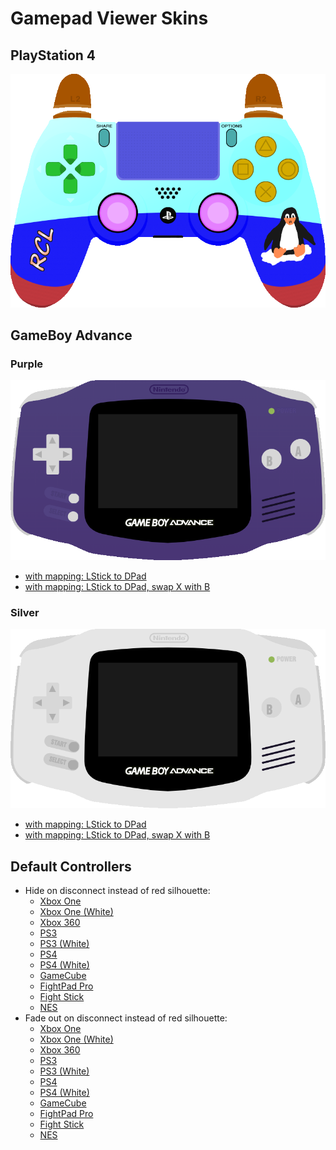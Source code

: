 # Gamepad Viewer Skins


## PlayStation 4

[![A screenshot showing a preview of the penguin skin](https://raw.githubusercontent.com/Istador/gamepadviewer-skins/public/playstation/ds4/penguin/preview.png "Penguin Skin")](https://gamepadviewer.com/?p=1&css=https://istador.github.io/gamepadviewer-skins/playstation/ds4/penguin/style.css)


## GameBoy Advance

### Purple

[![A screenshot showing a preview of the purple GBA skin](https://raw.githubusercontent.com/Istador/gamepadviewer-skins/public/gameboy/advance/preview-purple.png "Purple GBA")](https://gamepadviewer.com/?p=1&css=https://istador.github.io/gamepadviewer-skins/gameboy/advance/purple.css)
- [with mapping: LStick to DPad](https://gamepadviewer.com/?p=1&css=https://istador.github.io/gamepadviewer-skins/gameboy/advance/purple.css&map={"mapping":[{"targetType":"buttons","target":"14","disabled":false,"choiceOperand":"-","choiceType":"axes","choice":"0"},{"targetType":"buttons","target":"15","disabled":false,"choiceOperand":"%2B","choiceType":"axes","choice":"0"},{"targetType":"buttons","target":"12","disabled":false,"choiceOperand":"-","choiceType":"axes","choice":"1"},{"targetType":"buttons","target":"13","disabled":false,"choiceOperand":"%2B","choiceType":"axes","choice":"1"}]})
- [with mapping: LStick to DPad, swap X with B](https://gamepadviewer.com/?p=1&css=https://istador.github.io/gamepadviewer-skins/gameboy/advance/purple.css&map={"mapping":[{"targetType":"buttons","target":"0","disabled":false,"choiceType":"buttons","choice":"0"},{"targetType":"buttons","target":"1","disabled":false,"choiceType":"buttons","choice":"2"},{"targetType":"buttons","target":"2","disabled":false,"choiceType":"buttons","choice":"1"},{"targetType":"buttons","target":"3","disabled":false,"choiceType":"buttons","choice":"3"},{"targetType":"buttons","target":"12","disabled":false,"choiceOperand":"-","choiceType":"axes","choice":"1"},{"targetType":"buttons","target":"13","disabled":false,"choiceOperand":"%2B","choiceType":"axes","choice":"1"},{"targetType":"buttons","target":"14","disabled":false,"choiceOperand":"-","choiceType":"axes","choice":"0"},{"targetType":"buttons","target":"15","disabled":false,"choiceOperand":"%2B","choiceType":"axes","choice":"0"}]})

### Silver

[![A screenshot showing a preview of the silver GBA skin](https://raw.githubusercontent.com/Istador/gamepadviewer-skins/public/gameboy/advance/preview-silver.png "Silver GBA")](https://gamepadviewer.com/?p=1&css=https://istador.github.io/gamepadviewer-skins/gameboy/advance/purple.css&editcss=https://istador.github.io/gamepadviewer-skins/gameboy/advance/silver.css)
- [with mapping: LStick to DPad](https://gamepadviewer.com/?p=1&css=https://istador.github.io/gamepadviewer-skins/gameboy/advance/purple.css&editcss=https://istador.github.io/gamepadviewer-skins/gameboy/advance/silver.css&map={"mapping":[{"targetType":"buttons","target":"14","disabled":false,"choiceOperand":"-","choiceType":"axes","choice":"0"},{"targetType":"buttons","target":"15","disabled":false,"choiceOperand":"%2B","choiceType":"axes","choice":"0"},{"targetType":"buttons","target":"12","disabled":false,"choiceOperand":"-","choiceType":"axes","choice":"1"},{"targetType":"buttons","target":"13","disabled":false,"choiceOperand":"%2B","choiceType":"axes","choice":"1"}]})
- [with mapping: LStick to DPad, swap X with B](https://gamepadviewer.com/?p=1&css=https://istador.github.io/gamepadviewer-skins/gameboy/advance/purple.css&editcss=https://istador.github.io/gamepadviewer-skins/gameboy/advance/silver.css&map={"mapping":[{"targetType":"buttons","target":"0","disabled":false,"choiceType":"buttons","choice":"0"},{"targetType":"buttons","target":"1","disabled":false,"choiceType":"buttons","choice":"2"},{"targetType":"buttons","target":"2","disabled":false,"choiceType":"buttons","choice":"1"},{"targetType":"buttons","target":"3","disabled":false,"choiceType":"buttons","choice":"3"},{"targetType":"buttons","target":"12","disabled":false,"choiceOperand":"-","choiceType":"axes","choice":"1"},{"targetType":"buttons","target":"13","disabled":false,"choiceOperand":"%2B","choiceType":"axes","choice":"1"},{"targetType":"buttons","target":"14","disabled":false,"choiceOperand":"-","choiceType":"axes","choice":"0"},{"targetType":"buttons","target":"15","disabled":false,"choiceOperand":"%2B","choiceType":"axes","choice":"0"}]})


## Default Controllers

- Hide on disconnect instead of red silhouette:
  - [Xbox One](https://gamepadviewer.com/?p=1&s=1&editcss=https://istador.github.io/gamepadviewer-skins/default/disconnect-hide.css)
  - [Xbox One (White)](https://gamepadviewer.com/?p=1&s=0&editcss=https://istador.github.io/gamepadviewer-skins/default/disconnect-hide.css)
  - [Xbox 360](https://gamepadviewer.com/?p=1&s=4&editcss=https://istador.github.io/gamepadviewer-skins/default/disconnect-hide.css)
  - [PS3](https://gamepadviewer.com/?p=1&s=2&editcss=https://istador.github.io/gamepadviewer-skins/default/disconnect-hide.css)
  - [PS3 (White)](https://gamepadviewer.com/?p=1&s=10&editcss=https://istador.github.io/gamepadviewer-skins/default/disconnect-hide.css)
  - [PS4](https://gamepadviewer.com/?p=1&s=5&editcss=https://istador.github.io/gamepadviewer-skins/default/disconnect-hide.css)
  - [PS4 (White)](https://gamepadviewer.com/?p=1&s=8&editcss=https://istador.github.io/gamepadviewer-skins/default/disconnect-hide.css)
  - [GameCube](https://gamepadviewer.com/?p=1&s=9&editcss=https://istador.github.io/gamepadviewer-skins/default/disconnect-hide.css)
  - [FightPad Pro](https://gamepadviewer.com/?p=1&s=6&editcss=https://istador.github.io/gamepadviewer-skins/default/disconnect-hide.css)
  - [Fight Stick](https://gamepadviewer.com/?p=1&s=7&editcss=https://istador.github.io/gamepadviewer-skins/default/disconnect-hide.css)
  - [NES](https://gamepadviewer.com/?p=1&s=3&editcss=https://istador.github.io/gamepadviewer-skins/default/disconnect-hide.css)
- Fade out on disconnect instead of red silhouette:
  - [Xbox One](https://gamepadviewer.com/?p=1&s=1&editcss=https://istador.github.io/gamepadviewer-skins/default/disconnect-fadeout.css)
  - [Xbox One (White)](https://gamepadviewer.com/?p=1&s=0&editcss=https://istador.github.io/gamepadviewer-skins/default/disconnect-fadeout.css)
  - [Xbox 360](https://gamepadviewer.com/?p=1&s=4&editcss=https://istador.github.io/gamepadviewer-skins/default/disconnect-fadeout.css)
  - [PS3](https://gamepadviewer.com/?p=1&s=2&editcss=https://istador.github.io/gamepadviewer-skins/default/disconnect-fadeout.css)
  - [PS3 (White)](https://gamepadviewer.com/?p=1&s=10&editcss=https://istador.github.io/gamepadviewer-skins/default/disconnect-fadeout.css)
  - [PS4](https://gamepadviewer.com/?p=1&s=5&editcss=https://istador.github.io/gamepadviewer-skins/default/disconnect-fadeout.css)
  - [PS4 (White)](https://gamepadviewer.com/?p=1&s=8&editcss=https://istador.github.io/gamepadviewer-skins/default/disconnect-fadeout.css)
  - [GameCube](https://gamepadviewer.com/?p=1&s=9&editcss=https://istador.github.io/gamepadviewer-skins/default/disconnect-fadeout.css)
  - [FightPad Pro](https://gamepadviewer.com/?p=1&s=6&editcss=https://istador.github.io/gamepadviewer-skins/default/disconnect-fadeout.css)
  - [Fight Stick](https://gamepadviewer.com/?p=1&s=7&editcss=https://istador.github.io/gamepadviewer-skins/default/disconnect-fadeout.css)
  - [NES](https://gamepadviewer.com/?p=1&s=3&editcss=https://istador.github.io/gamepadviewer-skins/default/disconnect-fadeout.css)
